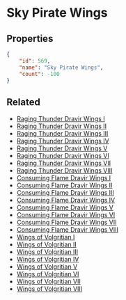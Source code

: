 # Sky Pirate Wings

<no description available>

## Properties

```json
{
    "id": 569,
    "name": "Sky Pirate Wings",
    "count": -100
}
```

## Related

- [Raging Thunder Dravir Wings I](../items/17587-raging-thunder-dravir-wings-i.md)
- [Raging Thunder Dravir Wings II](../items/17588-raging-thunder-dravir-wings-ii.md)
- [Raging Thunder Dravir Wings III](../items/17589-raging-thunder-dravir-wings-iii.md)
- [Raging Thunder Dravir Wings IV](../items/17590-raging-thunder-dravir-wings-iv.md)
- [Raging Thunder Dravir Wings V](../items/17591-raging-thunder-dravir-wings-v.md)
- [Raging Thunder Dravir Wings VI](../items/17592-raging-thunder-dravir-wings-vi.md)
- [Raging Thunder Dravir Wings VII](../items/17593-raging-thunder-dravir-wings-vii.md)
- [Raging Thunder Dravir Wings VIII](../items/17594-raging-thunder-dravir-wings-viii.md)
- [Consuming Flame Dravir Wings I](../items/17595-consuming-flame-dravir-wings-i.md)
- [Consuming Flame Dravir Wings II](../items/17596-consuming-flame-dravir-wings-ii.md)
- [Consuming Flame Dravir Wings III](../items/17597-consuming-flame-dravir-wings-iii.md)
- [Consuming Flame Dravir Wings IV](../items/17598-consuming-flame-dravir-wings-iv.md)
- [Consuming Flame Dravir Wings V](../items/17599-consuming-flame-dravir-wings-v.md)
- [Consuming Flame Dravir Wings VI](../items/17600-consuming-flame-dravir-wings-vi.md)
- [Consuming Flame Dravir Wings VII](../items/17601-consuming-flame-dravir-wings-vii.md)
- [Consuming Flame Dravir Wings VIII](../items/17602-consuming-flame-dravir-wings-viii.md)
- [Wings of Volgritian I](../items/17603-wings-of-volgritian-i.md)
- [Wings of Volgritian II](../items/17604-wings-of-volgritian-ii.md)
- [Wings of Volgritian III](../items/17605-wings-of-volgritian-iii.md)
- [Wings of Volgritian IV](../items/17606-wings-of-volgritian-iv.md)
- [Wings of Volgritian V](../items/17607-wings-of-volgritian-v.md)
- [Wings of Volgritian VI](../items/17608-wings-of-volgritian-vi.md)
- [Wings of Volgritian VII](../items/17609-wings-of-volgritian-vii.md)
- [Wings of Volgritian VIII](../items/17610-wings-of-volgritian-viii.md)

